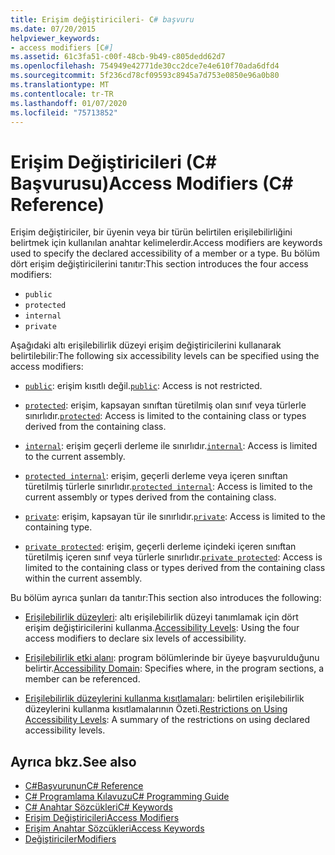 ```yaml
---
title: Erişim değiştiricileri- C# başvuru
ms.date: 07/20/2015
helpviewer_keywords:
- access modifiers [C#]
ms.assetid: 61c3fa51-c00f-48cb-9b49-c805dedd62d7
ms.openlocfilehash: 754949e42771de30cc2dce7e4e610f70ada6dfd4
ms.sourcegitcommit: 5f236cd78cf09593c8945a7d753e0850e96a0b80
ms.translationtype: MT
ms.contentlocale: tr-TR
ms.lasthandoff: 01/07/2020
ms.locfileid: "75713852"
---
```

# <a name="access-modifiers-c-reference"></a><span data-ttu-id="af5da-102">Erişim Değiştiricileri (C# Başvurusu)</span><span class="sxs-lookup"><span data-stu-id="af5da-102">Access Modifiers (C# Reference)</span></span>
<span data-ttu-id="af5da-103">Erişim değiştiriciler, bir üyenin veya bir türün belirtilen erişilebilirliğini belirtmek için kullanılan anahtar kelimelerdir.</span><span class="sxs-lookup"><span data-stu-id="af5da-103">Access modifiers are keywords used to specify the declared accessibility of a member or a type.</span></span> <span data-ttu-id="af5da-104">Bu bölüm dört erişim değiştiricilerini tanıtır:</span><span class="sxs-lookup"><span data-stu-id="af5da-104">This section introduces the four access modifiers:</span></span>  
  
- `public`
- `protected`
- `internal`
- `private`
  
 <span data-ttu-id="af5da-105">Aşağıdaki altı erişilebilirlik düzeyi erişim değiştiricilerini kullanarak belirtilebilir:</span><span class="sxs-lookup"><span data-stu-id="af5da-105">The following six accessibility levels can be specified using the access modifiers:</span></span>  
  
- <span data-ttu-id="af5da-106">[`public`](public.md): erişim kısıtlı değil.</span><span class="sxs-lookup"><span data-stu-id="af5da-106">[`public`](public.md): Access is not restricted.</span></span>  
  
- <span data-ttu-id="af5da-107">[`protected`](protected.md): erişim, kapsayan sınıftan türetilmiş olan sınıf veya türlerle sınırlıdır.</span><span class="sxs-lookup"><span data-stu-id="af5da-107">[`protected`](protected.md): Access is limited to the containing class or types derived from the containing class.</span></span>  
  
- <span data-ttu-id="af5da-108">[`internal`](internal.md): erişim geçerli derleme ile sınırlıdır.</span><span class="sxs-lookup"><span data-stu-id="af5da-108">[`internal`](internal.md): Access is limited to the current assembly.</span></span>  
  
- <span data-ttu-id="af5da-109">[`protected internal`](protected-internal.md): erişim, geçerli derleme veya içeren sınıftan türetilmiş türlerle sınırlıdır.</span><span class="sxs-lookup"><span data-stu-id="af5da-109">[`protected internal`](protected-internal.md): Access is limited to the current assembly or types derived from the containing class.</span></span>  
  
- <span data-ttu-id="af5da-110">[`private`](private.md): erişim, kapsayan tür ile sınırlıdır.</span><span class="sxs-lookup"><span data-stu-id="af5da-110">[`private`](private.md): Access is limited to the containing type.</span></span>  

- <span data-ttu-id="af5da-111">[`private protected`](private-protected.md): erişim, geçerli derleme içindeki içeren sınıftan türetilmiş içeren sınıf veya türlerle sınırlıdır.</span><span class="sxs-lookup"><span data-stu-id="af5da-111">[`private protected`](private-protected.md): Access is limited to the containing class or types derived from the containing class within the current assembly.</span></span>  
  
 <span data-ttu-id="af5da-112">Bu bölüm ayrıca şunları da tanıtır:</span><span class="sxs-lookup"><span data-stu-id="af5da-112">This section also introduces the following:</span></span>  
  
- <span data-ttu-id="af5da-113">[Erişilebilirlik düzeyleri](./accessibility-levels.md): altı erişilebilirlik düzeyi tanımlamak için dört erişim değiştiricilerini kullanma.</span><span class="sxs-lookup"><span data-stu-id="af5da-113">[Accessibility Levels](./accessibility-levels.md): Using the four access modifiers to declare six levels of accessibility.</span></span>  
  
- <span data-ttu-id="af5da-114">[Erişilebilirlik etki alanı](./accessibility-domain.md): program bölümlerinde bir üyeye başvurulduğunu belirtir.</span><span class="sxs-lookup"><span data-stu-id="af5da-114">[Accessibility Domain](./accessibility-domain.md): Specifies where, in the program sections, a member can be referenced.</span></span>  
  
- <span data-ttu-id="af5da-115">[Erişilebilirlik düzeylerini kullanma kısıtlamaları](./restrictions-on-using-accessibility-levels.md): belirtilen erişilebilirlik düzeylerini kullanma kısıtlamalarının Özeti.</span><span class="sxs-lookup"><span data-stu-id="af5da-115">[Restrictions on Using Accessibility Levels](./restrictions-on-using-accessibility-levels.md): A summary of the restrictions on using declared accessibility levels.</span></span>  
  
## <a name="see-also"></a><span data-ttu-id="af5da-116">Ayrıca bkz.</span><span class="sxs-lookup"><span data-stu-id="af5da-116">See also</span></span>

- [<span data-ttu-id="af5da-117">C#Başvurunun</span><span class="sxs-lookup"><span data-stu-id="af5da-117">C# Reference</span></span>](../index.md)
- [<span data-ttu-id="af5da-118">C# Programlama Kılavuzu</span><span class="sxs-lookup"><span data-stu-id="af5da-118">C# Programming Guide</span></span>](../../programming-guide/index.md)
- [<span data-ttu-id="af5da-119">C# Anahtar Sözcükleri</span><span class="sxs-lookup"><span data-stu-id="af5da-119">C# Keywords</span></span>](./index.md)
- [<span data-ttu-id="af5da-120">Erişim Değiştiricileri</span><span class="sxs-lookup"><span data-stu-id="af5da-120">Access Modifiers</span></span>](../../programming-guide/classes-and-structs/access-modifiers.md)
- [<span data-ttu-id="af5da-121">Erişim Anahtar Sözcükleri</span><span class="sxs-lookup"><span data-stu-id="af5da-121">Access Keywords</span></span>](base.md)
- [<span data-ttu-id="af5da-122">Değiştiriciler</span><span class="sxs-lookup"><span data-stu-id="af5da-122">Modifiers</span></span>](index.md)
